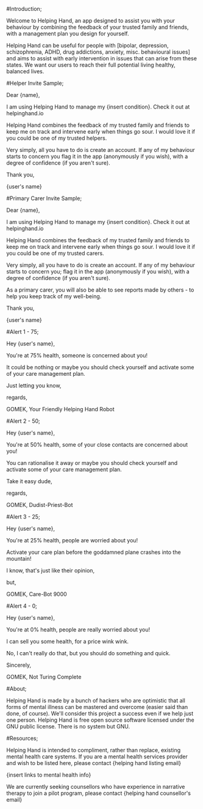 #Introduction;

Welcome to Helping Hand, an app designed to assist you with your behaviour by combining the feedback of your trusted family and friends, with a management plan you design for yourself.

Helping Hand can be useful for people with [bipolar, depression, schizophrenia, ADHD, drug addictions, anxiety, misc. behavioural issues] and aims to assist with early intervention in issues that can arise from these states. We want our users to reach their full potential living healthy, balanced lives.

#Helper Invite Sample;

Dear {name},

I am using Helping Hand to manage my {insert condition}. Check it out at helpinghand.io

Helping Hand combines the feedback of my trusted family and friends to keep me on track and intervene early when things go sour. I would love it if you could be one of my trusted helpers.

Very simply, all you have to do is create an account. If any of my behaviour starts to concern you flag it in the app (anonymously if you wish), with a degree of confidence (if you aren't sure).

Thank you,

{user's name}

#Primary Carer Invite Sample;

Dear {name},

I am using Helping Hand to manage my {insert condition}. Check it out at helpinghand.io

Helping Hand combines the feedback of my trusted family and friends to keep me on track and intervene early when things go sour. I would love it if you could be one of my trusted carers.

Very simply, all you have to do is create an account. If any of my behaviour starts to concern you; flag it in the app (anonymously if you wish), with a degree of confidence (if you aren't sure).

As a primary carer, you will also be able to see reports made by others - to help you keep track of my well-being.

Thank you,

{user's name}

#Alert 1 - 75;

Hey {user's name},

You're at 75% health, someone is concerned about you!

It could be nothing or maybe you should check yourself and activate some of your care management plan.

Just letting you know,

regards,

GOMEK,
Your Friendly Helping Hand Robot

#Alert 2 - 50;

Hey {user's name},

You're at 50% health, some of your close contacts are concerned about you!

You can rationalise it away or maybe you should check yourself and activate some of your care management plan.

Take it easy dude,

regards,

GOMEK,
Dudist-Priest-Bot

#Alert 3 - 25;

Hey {user's name},

You're at 25% health, people are worried about you!

Activate your care plan before the goddamned plane crashes into the mountain!

I know, that's just like their opinion,

but,

GOMEK,
Care-Bot 9000

#Alert 4 - 0;

Hey {user's name},

You're at 0% health, people are really worried about you!

I can sell you some health, for a price wink wink.

No, I can't really do that, but you should do something and quick.

Sincerely,

GOMEK,
Not Turing Complete

#About;

Helping Hand is made by a bunch of hackers who are optimistic that all forms of mental illness can be mastered and overcome (easier said than done, of course). We'll consider this project a success even if we help just one person. Helping Hand is free open source software licensed under the GNU public license. There is no system but GNU.

#Resources;

Helping Hand is intended to compliment, rather than replace, existing mental health care systems. If you are a mental health services provider and wish to be listed here, please contact {helping hand listing email}

{insert links to mental health info}

We are currently seeking counsellors who have experience in narrative therapy to join a pilot program, please contact {helping hand counsellor's email}